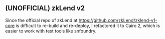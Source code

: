 ## (UNOFFICIAL) zkLend v2

Since the official repo of zkLend at https://github.com/zkLend/zklend-v1-core is difficult to re-build and re-deploy, I refactored it to Cairo 2, which is easier to work with test tools like snfoundry.